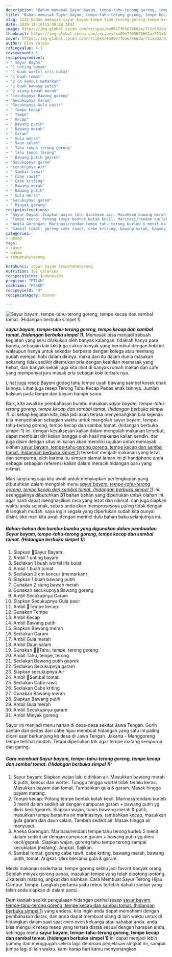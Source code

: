 ```yaml
---
description: "Bahan memasak Sayur bayam, tempe-tahu-terong goreng, tempe kecap dan sambal tomat. (Hidangan berbuka simpel 1) Lezat"
title: "Bahan memasak Sayur bayam, tempe-tahu-terong goreng, tempe kecap dan sambal tomat. (Hidangan berbuka simpel 1) Lezat"
slug: 1232-bahan-memasak-sayur-bayam-tempe-tahu-terong-goreng-tempe-kecap-dan-sambal-tomat-hidangan-berbuka-simpel-1-lezat
date: 2020-11-18T15:48:38.384Z
image: https://img-global.cpcdn.com/recipes/ea89e7f65678662a/751x532cq70/sayur-bayam-tempe-tahu-terong-goreng-tempe-kecap-dan-sambal-tomat-hidangan-berbuka-simpel-1-foto-resep-utama.jpg
thumbnail: https://img-global.cpcdn.com/recipes/ea89e7f65678662a/751x532cq70/sayur-bayam-tempe-tahu-terong-goreng-tempe-kecap-dan-sambal-tomat-hidangan-berbuka-simpel-1-foto-resep-utama.jpg
cover: https://img-global.cpcdn.com/recipes/ea89e7f65678662a/751x532cq70/sayur-bayam-tempe-tahu-terong-goreng-tempe-kecap-dan-sambal-tomat-hidangan-berbuka-simpel-1-foto-resep-utama.jpg
author: Elva Vargas
ratingvalue: 4.1
reviewcount: 6
recipeingredient:
- " Sayur Bayam"
- "1 unting bayam"
- "1 buah wortel iris bulat"
- "1 buah tomat"
- "2 cm kencur memarkan"
- "1 buah bawang putih"
- "2 siung bawah merah"
- "secukupnya Bawang goreng"
- "Secukupnya Garam"
- "Secukupnya Gula pasir"
- " Tempe kecap"
- " Tempe"
- " Kecap"
- " Bawang putih"
- " Bawang merah"
- " Garam"
- " Gula merah"
- " Daun salam"
- " Tahu tempe terong goreng"
- " Tahu tempe terong"
- " Bawang putih geprek"
- "Secukupnya garam"
- "secukupnya Air"
- " Sambal tomat"
- " Cabe rawit"
- " Cabe kriting"
- " Bawang merah"
- " Bawang putih"
- " Gula merah"
- "Secukupnya garam"
- " Minyak goreng"
recipeinstructions:
- "Sayur bayam: Siapkan wajan lalu didihkan air. Masukkan bawang merah &amp; putih, kencur dan wortel. Tunggu hingga wortel tidak terlalu keras. Masukkan bayam dan tomat. Tambahkan gula &amp; garam. Masak hingga bayam matang."
- "Tempe kecap: Potong tempe bentuk kotak kecil. Marinasi/rendam kurleb 5 menit dalam sedikit air dengan campuran garam + bawang putih yg diiris kecil/geprek. Siapkan wajan, tumis bawang merah &amp; putih, masukkan tempe bersama air marinasinya, tambahkan kecap, masukkan gula garam dan daun salam. Tambah sedikit air. Masak hingga air menyusut."
- "Aneka Gorengan: Marinasi/rendam tempe tahu terong kurleb 5 menit dalam sedikit air dengan campuran garam + bawang putih yg diiris kecil/geprek. Siapkan wajan, goreng tahu tempe terong sampai kecoklatan (matang). Angkat. Sajikan."
- "Sambal tomat: goreng cabe rawit, cabe kriting, bawang merah, bawang putih, tomat. Angkat. Ulek bersama gula &amp; garam."
categories:
- Resep
tags:
- sayur
- bayam
- tempetahuterong

katakunci: sayur bayam tempetahuterong 
nutrition: 191 calories
recipecuisine: Indonesian
preptime: "PT14M"
cooktime: "PT56M"
recipeyield: "4"
recipecategory: Dinner

---
```



![Sayur bayam, tempe-tahu-terong goreng, tempe kecap dan sambal tomat. (Hidangan berbuka simpel 1)](https://img-global.cpcdn.com/recipes/ea89e7f65678662a/751x532cq70/sayur-bayam-tempe-tahu-terong-goreng-tempe-kecap-dan-sambal-tomat-hidangan-berbuka-simpel-1-foto-resep-utama.jpg)

<b><i>sayur bayam, tempe-tahu-terong goreng, tempe kecap dan sambal tomat. (hidangan berbuka simpel 1)</i></b>, Memasak bisa menjadi sebuah kegiatan yang seru dilakukan oleh banyak kalangan. tidaklah hanya para bunda, sebagian laki laki juga cukup banyak yang berminat dengan hobi ini. walaupun hanya untuk sekedar berpesta dengan kolega atau memang sudah menjadi hobi dalam dirinya. maka dari itu dalam dunia masakan sekarang tidak sedikit ditemukan pria dengan keahlian memasak yang hebat, dan banyak sekali juga kita lihat di banyak rumah makan dan cafe yang mempunyai juru masak pria sebagai koki terbaik nya.

Lihat juga resep Bayem godog tahu tempe uyah bawang sambel kosek enak lainnya. Lihat juga resep Terong Tahu Kecap Pedas enak lainnya. Jumlah kalsium pada tempe dan bayam hampir sama.

Baik, kita awali ke pembahasan bumbu masakan <i>sayur bayam, tempe-tahu-terong goreng, tempe kecap dan sambal tomat. (hidangan berbuka simpel 1)</i>. di setiap kegiatan kita, bisa jadi akan terasa menyenangkan bila sejenak kita menyediakan sebagian waktu untuk mengolah sayur bayam, tempe-tahu-terong goreng, tempe kecap dan sambal tomat. (hidangan berbuka simpel 1) ini. dengan kesuksesan kalian dalam mengolah makanan tersebut, dapat membuat diri kalian bangga oleh hasil makanan kalian sendiri. dan juga disini dengan situs ini kalian akan memiliki rujukan untuk memasak olahan <u>sayur bayam, tempe-tahu-terong goreng, tempe kecap dan sambal tomat. (hidangan berbuka simpel 1)</u> tersebut menjadi makanan yang lezat dan sempurna, oleh karena itu simpan alamat laman ini di handphone anda sebagai sebagian referensi kalian dalam meracik hidangan baru yang nikmat.


Mari langsung saja kita awali untuk menyiapkan perlengkapan yang dibutuhkan dalam mengolah menu <u><i>sayur bayam, tempe-tahu-terong goreng, tempe kecap dan sambal tomat. (hidangan berbuka simpel 1)</i></u> ini. seenggaknya dibutuhkan <b>31</b> bahan bahan yang diperlukan untuk olahan ini. agar nanti dapat menghasilkan rasa yang lezat dan nikmat. dan juga siapkan waktu anda sejenak, sebab anda akan memprosesnya paling tidak dengan <b>4</b> langkah mudah. saya ingin segala yang diperlukan sudah kita punyai disini, oke mari kita awali dengan merinci dulu bahan baku selanjutnya ini.

<!--inarticleads1-->

##### Bahan-bahan dan bumbu-bumbu yang digunakan dalam pembuatan Sayur bayam, tempe-tahu-terong goreng, tempe kecap dan sambal tomat. (Hidangan berbuka simpel 1):

1. Siapkan  🍵Sayur Bayam:
1. Ambil 1 unting bayam
1. Sediakan 1 buah wortel iris bulat
1. Ambil 1 buah tomat
1. Sediakan 2 cm kencur (memarkan)
1. Siapkan 1 buah bawang putih
1. Gunakan 2 siung bawah merah
1. Gunakan secukupnya Bawang goreng
1. Ambil Secukupnya Garam
1. Siapkan Secukupnya Gula pasir
1. Ambil  🍛Tempe kecap:
1. Gunakan  Tempe
1. Ambil  Kecap
1. Ambil  Bawang putih
1. Siapkan  Bawang merah
1. Sediakan  Garam
1. Ambil  Gula merah
1. Ambil  Daun salam
1. Gunakan  🍆🍱Tahu, tempe, terong goreng:
1. Ambil  Tahu, tempe, terong
1. Sediakan  Bawang putih geprek
1. Sediakan Secukupnya garam
1. Siapkan secukupnya Air
1. Ambil  🍅Sambal tomat:
1. Sediakan  Cabe rawit
1. Sediakan  Cabe kriting
1. Gunakan  Bawang merah
1. Siapkan  Bawang putih
1. Ambil  Gula merah
1. Ambil Secukupnya garam
1. Ambil  Minyak goreng


Sayur ini menjadi menu harian di desa-desa sekitar Jawa Tengah. Gurih santan dan pedas dari cabe hijau membuat hidangan yang satu ini paling dicari saat berkunjung ke desa di Jawa Tengah. Jakarta - Menggoreng tempe terlihat mudah. Tetapi diperlukan trik agar tempe matang sempurna dan garing. 

<!--inarticleads2-->

##### Cara membuat Sayur bayam, tempe-tahu-terong goreng, tempe kecap dan sambal tomat. (Hidangan berbuka simpel 1):

1. Sayur bayam: Siapkan wajan lalu didihkan air. Masukkan bawang merah &amp; putih, kencur dan wortel. Tunggu hingga wortel tidak terlalu keras. Masukkan bayam dan tomat. Tambahkan gula &amp; garam. Masak hingga bayam matang.
1. Tempe kecap: Potong tempe bentuk kotak kecil. Marinasi/rendam kurleb 5 menit dalam sedikit air dengan campuran garam + bawang putih yg diiris kecil/geprek. Siapkan wajan, tumis bawang merah &amp; putih, masukkan tempe bersama air marinasinya, tambahkan kecap, masukkan gula garam dan daun salam. Tambah sedikit air. Masak hingga air menyusut.
1. Aneka Gorengan: Marinasi/rendam tempe tahu terong kurleb 5 menit dalam sedikit air dengan campuran garam + bawang putih yg diiris kecil/geprek. Siapkan wajan, goreng tahu tempe terong sampai kecoklatan (matang). Angkat. Sajikan.
1. Sambal tomat: goreng cabe rawit, cabe kriting, bawang merah, bawang putih, tomat. Angkat. Ulek bersama gula &amp; garam.


Meski makanan sederhana, tempe goreng selalu jadi favorit banyak orang. Setelah minyak goreng panas, masukan tempe yang telah dipotong-potong. Jika telah matang, angkat dan sisihkan. Cara Membuat Sayur Terong Hijau Campur Tempe. Langkah pertama yaitu rebus terlebih dahulu santan yang telah anda siapkan di dalam panci. 

Demikianlah sedikit pengulasan hidangan perihal resep <u>sayur bayam, tempe-tahu-terong goreng, tempe kecap dan sambal tomat. (hidangan berbuka simpel 1)</u> yang endess. kita ingin anda dapat memahami dengan pembahasan diatas, dan anda dapat membuat ulang di lain waktu untuk di hidangkan dalam saat saat even even keluarga atau sahabat anda. anda bisa mengulik resep resep yang tertera diatas sesuai dengan harapan anda, sehingga menu <b>sayur bayam, tempe-tahu-terong goreng, tempe kecap dan sambal tomat. (hidangan berbuka simpel 1)</b> ini dapat menjadi lebih yummy dan menggugah selera lagi. demikian penjelasan singkat ini, sampai jumpa lagi di lain waktu. kami harap hari kamu menyenangkan.
